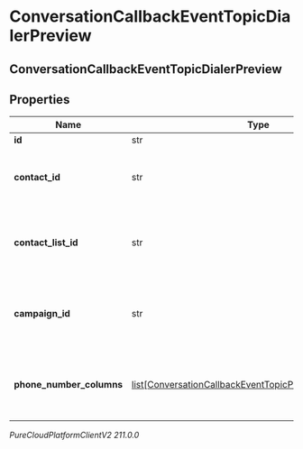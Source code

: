 # ConversationCallbackEventTopicDialerPreview

## ConversationCallbackEventTopicDialerPreview

## Properties

|Name | Type | Description | Notes|
|------------ | ------------- | ------------- | -------------|
| **id** | str |  | [optional] |
| **contact_id** | str | The contact associated with this preview data pop | [optional] |
| **contact_list_id** | str | The contactList associated with this preview data pop. | [optional] |
| **campaign_id** | str | The campaignId associated with this preview data pop. | [optional] |
| **phone_number_columns** | [list[ConversationCallbackEventTopicPhoneNumberColumn]](ConversationCallbackEventTopicPhoneNumberColumn) | The phone number columns associated with this campaign | [optional] |



_PureCloudPlatformClientV2 211.0.0_
